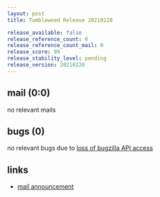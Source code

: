 ```yaml
---
layout: post
title: Tumbleweed Release 20210220

release_available: false
release_reference_count: 0
release_reference_count_mail: 0
release_score: 99
release_stability_level: pending
release_version: 20210220
---
```


## mail (0:0)

no relevant mails

## bugs (0)

<!--more-->

no relevant bugs due to [loss of bugzilla API access](https://bugzilla.opensuse.org/show_bug.cgi?id=1157722)



## links

- [mail announcement](https://github.com/boombatower/tumbleweed-review/issues/10)
